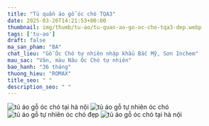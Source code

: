 ```yaml
---
title: "Tủ quần áo gỗ óc chó TQA3"
date: 2025-03-26T14:21:53+00:00
thumbnail: img/thumb/tu-ao/tu-quan-ao-go-oc-cho-tqa3-dep.webp
tags: ['tu-ao']
draft: false
ma_san_pham: "BA"
chat_lieu: "Gỗ Óc Chó tự nhiên nhập khẩu Bắc Mỹ, Sơn Inchem"
mau_sac: "Vân, màu Nâu Óc Chó tự nhiên"
bao_hanh: "36 tháng"
thuong_hieu: "ROMAX"
title_seo: " "
description_seo: " "
---
```

![tủ áo gỗ óc chó tại hà nội](/img/tu-ao/tqa3/tu-quan-ao-go-oc-cho-tqa3-00-3.webp)
![tủ áo gỗ tự nhiên óc chó](/img/tu-ao/tqa3/tu-quan-ao-go-oc-cho-tqa3-00-4.webp)
![tủ áo gỗ tự nhiên óc chó đẹp](/img/tu-ao/tqa3/tu-quan-ao-go-oc-cho-tqa3-00-5.webp)
![tủ áo gỗ óc chó tại hà nội](/img/tu-ao/tqa3/tu-quan-ao-go-oc-cho-tqa3-00-6.webp)